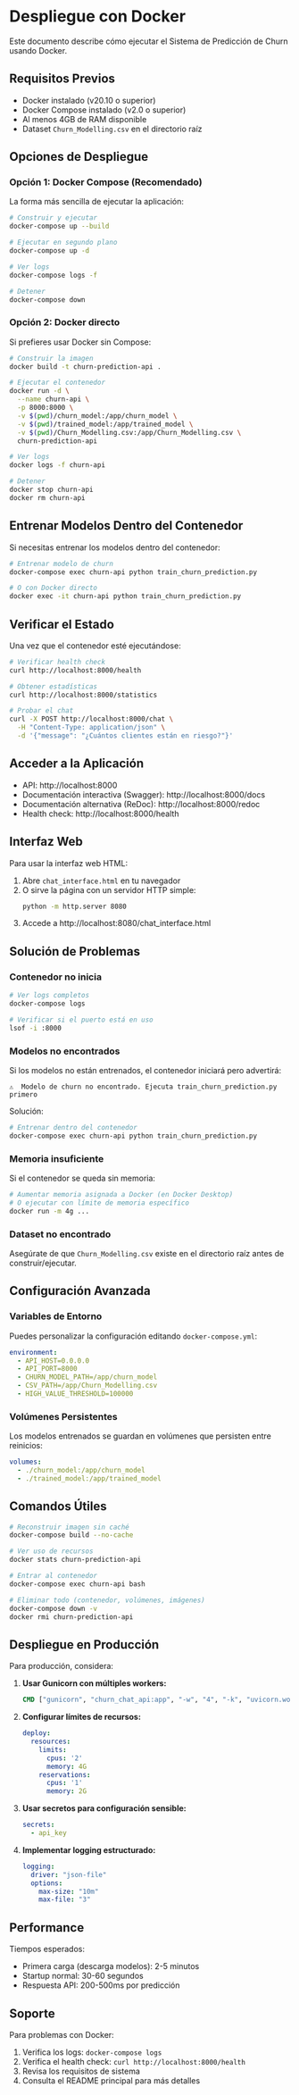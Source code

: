 # Despliegue con Docker

Este documento describe cómo ejecutar el Sistema de Predicción de Churn usando Docker.

## Requisitos Previos

- Docker instalado (v20.10 o superior)
- Docker Compose instalado (v2.0 o superior)
- Al menos 4GB de RAM disponible
- Dataset `Churn_Modelling.csv` en el directorio raíz

## Opciones de Despliegue

### Opción 1: Docker Compose (Recomendado)

La forma más sencilla de ejecutar la aplicación:

```bash
# Construir y ejecutar
docker-compose up --build

# Ejecutar en segundo plano
docker-compose up -d

# Ver logs
docker-compose logs -f

# Detener
docker-compose down
```

### Opción 2: Docker directo

Si prefieres usar Docker sin Compose:

```bash
# Construir la imagen
docker build -t churn-prediction-api .

# Ejecutar el contenedor
docker run -d \
  --name churn-api \
  -p 8000:8000 \
  -v $(pwd)/churn_model:/app/churn_model \
  -v $(pwd)/trained_model:/app/trained_model \
  -v $(pwd)/Churn_Modelling.csv:/app/Churn_Modelling.csv \
  churn-prediction-api

# Ver logs
docker logs -f churn-api

# Detener
docker stop churn-api
docker rm churn-api
```

## Entrenar Modelos Dentro del Contenedor

Si necesitas entrenar los modelos dentro del contenedor:

```bash
# Entrenar modelo de churn
docker-compose exec churn-api python train_churn_prediction.py

# O con Docker directo
docker exec -it churn-api python train_churn_prediction.py
```

## Verificar el Estado

Una vez que el contenedor esté ejecutándose:

```bash
# Verificar health check
curl http://localhost:8000/health

# Obtener estadísticas
curl http://localhost:8000/statistics

# Probar el chat
curl -X POST http://localhost:8000/chat \
  -H "Content-Type: application/json" \
  -d '{"message": "¿Cuántos clientes están en riesgo?"}'
```

## Acceder a la Aplicación

- API: http://localhost:8000
- Documentación interactiva (Swagger): http://localhost:8000/docs
- Documentación alternativa (ReDoc): http://localhost:8000/redoc
- Health check: http://localhost:8000/health

## Interfaz Web

Para usar la interfaz web HTML:

1. Abre `chat_interface.html` en tu navegador
2. O sirve la página con un servidor HTTP simple:
   ```bash
   python -m http.server 8080
   ```
3. Accede a http://localhost:8080/chat_interface.html

## Solución de Problemas

### Contenedor no inicia

```bash
# Ver logs completos
docker-compose logs

# Verificar si el puerto está en uso
lsof -i :8000
```

### Modelos no encontrados

Si los modelos no están entrenados, el contenedor iniciará pero advertirá:
```
⚠️  Modelo de churn no encontrado. Ejecuta train_churn_prediction.py primero
```

Solución:
```bash
# Entrenar dentro del contenedor
docker-compose exec churn-api python train_churn_prediction.py
```

### Memoria insuficiente

Si el contenedor se queda sin memoria:

```bash
# Aumentar memoria asignada a Docker (en Docker Desktop)
# O ejecutar con límite de memoria específico
docker run -m 4g ...
```

### Dataset no encontrado

Asegúrate de que `Churn_Modelling.csv` existe en el directorio raíz antes de construir/ejecutar.

## Configuración Avanzada

### Variables de Entorno

Puedes personalizar la configuración editando `docker-compose.yml`:

```yaml
environment:
  - API_HOST=0.0.0.0
  - API_PORT=8000
  - CHURN_MODEL_PATH=/app/churn_model
  - CSV_PATH=/app/Churn_Modelling.csv
  - HIGH_VALUE_THRESHOLD=100000
```

### Volúmenes Persistentes

Los modelos entrenados se guardan en volúmenes que persisten entre reinicios:

```yaml
volumes:
  - ./churn_model:/app/churn_model
  - ./trained_model:/app/trained_model
```

## Comandos Útiles

```bash
# Reconstruir imagen sin caché
docker-compose build --no-cache

# Ver uso de recursos
docker stats churn-prediction-api

# Entrar al contenedor
docker-compose exec churn-api bash

# Eliminar todo (contenedor, volúmenes, imágenes)
docker-compose down -v
docker rmi churn-prediction-api
```

## Despliegue en Producción

Para producción, considera:

1. **Usar Gunicorn con múltiples workers:**
   ```dockerfile
   CMD ["gunicorn", "churn_chat_api:app", "-w", "4", "-k", "uvicorn.workers.UvicornWorker", "--bind", "0.0.0.0:8000"]
   ```

2. **Configurar límites de recursos:**
   ```yaml
   deploy:
     resources:
       limits:
         cpus: '2'
         memory: 4G
       reservations:
         cpus: '1'
         memory: 2G
   ```

3. **Usar secretos para configuración sensible:**
   ```yaml
   secrets:
     - api_key
   ```

4. **Implementar logging estructurado:**
   ```yaml
   logging:
     driver: "json-file"
     options:
       max-size: "10m"
       max-file: "3"
   ```

## Performance

Tiempos esperados:
- Primera carga (descarga modelos): 2-5 minutos
- Startup normal: 30-60 segundos
- Respuesta API: 200-500ms por predicción

## Soporte

Para problemas con Docker:
1. Verifica los logs: `docker-compose logs`
2. Verifica el health check: `curl http://localhost:8000/health`
3. Revisa los requisitos de sistema
4. Consulta el README principal para más detalles
